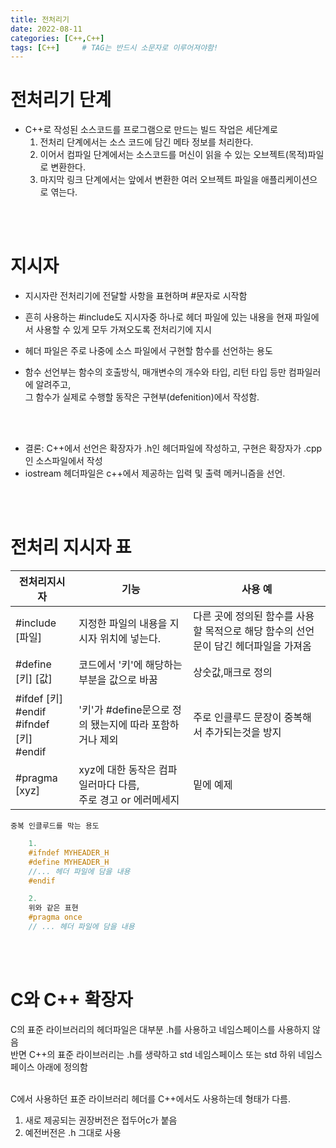 ```yaml
---
title: 전처리기
date: 2022-08-11
categories: [C++,C++]
tags: [C++]		# TAG는 반드시 소문자로 이루어져야함!
---
```


전처리기 단계
===============
* C++로 작성된 소스코드를 프로그램으로 만드는 빌드 작업은 세단계로
  1. 전처리 단계에서는 소스 코드에 담긴 메타 정보를 처리한다.
  2. 이어서 컴파일 단계에서는 소스코드를 머신이 읽을 수 있는 오브젝트(목적)파일로 변환한다.
  3. 마지막 링크 단계에서는 앞에서 변환한 여러 오브젝트 파일을 애플리케이션으로 엮는다.

<br><br>

지시자
==============

* 지시자란 전처리기에 전달할 사항을 표현하며 #문자로 시작함<br>
* 흔히 사용하는 #include도 지시자중 하나로 헤더 파일에 있는 내용을 현재 파일에서 사용할 수 있게 모두 가져오도록 전처리기에 지시<br>

* 헤더 파일은 주로 나중에 소스 파일에서 구현할 함수를 선언하는 용도<br>
* 함수 선언부는 함수의 호출방식, 매개변수의 개수와 타입, 리턴 타입 등만 컴파일러에 알려주고,<br> 그 함수가 실제로 수행할 동작은 구현부(defenition)에서 작성함.

<br><br>

* 결론: C++에서 선언은 확장자가 .h인 헤더파일에 작성하고, 구현은 확장자가 .cpp인 소스파일에서 작성
* iostream 헤더파일은 c++에서 제공하는 입력 및 출력 메커니즘을 선언.

<br><br>

전처리 지시자 표
===================


|전처리지시자|기능|사용 예|
|------------|---|--------|
|#include [파일]|지정한 파일의 내용을 지시자 위치에 넣는다.|다른 곳에 정의된 함수를 사용할 목적으로 해당 함수의 선언문이 담긴 헤더파일을 가져옴|
|#define [키] [값]|코드에서 '키'에 해당하는 부분을 값으로 바꿈|상숫값,매크로 정의|
|#ifdef [키]<br>#endif<br>#ifndef [키]<br>#endif|'키'가 #define문으로 정의 됐는지에 따라 포함하거나 제외|주로 인클루드 문장이 중복해서 추가되는것을 방지|
|#pragma [xyz]|xyz에 대한 동작은 컴파일러마다 다름,<br>주로 경고 or 에러메세지|밑에 예제|


    중복 인클루드를 막는 용도

```C++
    1.
    #ifndef MYHEADER_H
    #define MYHEADER_H
    //... 헤더 파일에 담을 내용
    #endif

    2.
    위와 같은 표현
    #pragma once
    // ... 헤더 파일에 담을 내용
```

<br><br>

C와 C++ 확장자
=================
C의 표준 라이브러리의 헤더파일은 대부분 .h를 사용하고 네임스페이스를 사용하지 않음<br>
반면 C++의 표준 라이브러리는 .h를 생략하고 std 네임스페이스 또는 std 하위 네임스페이스 아래에 정의함<br>

<br>
C에서 사용하던 표준 라이브러리 헤더를 C++에서도 사용하는데 형태가 다름.

  1. 새로 제공되는 권장버전은 접두어c가 붙음
  2. 예전버전은 .h 그대로 사용


<br><br>
